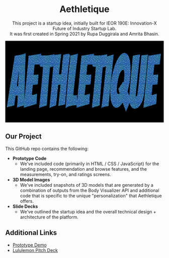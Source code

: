 <h1 align="center">Aethletique</h1>

<p align="center">
    This project is a startup idea, initially built for IEOR 190E: Innovation-X Future of Industry Startup Lab. <br> It was first created in Spring 2021 by Rupa Duggirala and Amrita Bhasin. </p>
    
<p align="center">
  <img src="assets/img/logo.png" width="800" height="260"/>
</p>

## Our Project
This GitHub repo contains the following: <br>
* **Prototype Code**
    * We've included code (primarily in HTML / CSS / JavaScript) for the landing page, recommendation and browse features, and the measurements, try-on, and ratings screens.
* **3D Model Images**
    * We've included snapshots of 3D models that are generated by a combination of outputs from the Body Visualizer API and additional code that is specific to the unique "personalization" that Aethletique offers.  
* **Slide Decks** 
    * We've outlined the startup idea and the overall technical design + architecture of the platform.

## Additional Links
* [Prototype Demo](https://drive.google.com/file/d/1Wx_BqMDL_Zc0_iHIj0bzIf_9pcdpvTA4/view?usp=sharing)
* [Lululemon Pitch Deck](https://docs.google.com/presentation/d/1d_3R_XLWGs_FD1OJKHNYKwEzg92TvJ7oC7pMY0uI3rQ/edit?usp=sharing)
